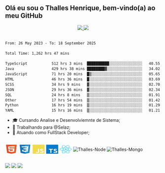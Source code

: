 ## Olá eu sou o Thalles Henrique, bem-vindo(a) ao meu GitHub

<div align="center">
  <a href="https://github.com/Thalles-HsA">
  <img height="180em" src="https://github-readme-stats.vercel.app/api?username=Thalles-HsA&show_icons=true&theme=radical&include_all_commits=true&count_private=true"/>
  <img height="180em" src="https://github-readme-stats.vercel.app/api/top-langs/?username=Thalles-HsA&exclude_repo=github-readme-stats,Pong,Freeway-JS&langs_count=5&theme=radical"/>
</div><br>
  
  <!--START_SECTION:waka-->

```txt
From: 26 May 2023 - To: 18 September 2025

Total Time: 1,262 hrs 47 mins

TypeScript           512 hrs 3 mins  ██████████░░░░░░░░░░░░░░░   40.55 %
Java                 429 hrs 38 mins ████████▓░░░░░░░░░░░░░░░░   34.02 %
JavaScript           71 hrs 20 mins  █▒░░░░░░░░░░░░░░░░░░░░░░░   05.65 %
HTML                 46 hrs 36 mins  █░░░░░░░░░░░░░░░░░░░░░░░░   03.69 %
SCSS                 34 hrs 9 mins   ▓░░░░░░░░░░░░░░░░░░░░░░░░   02.70 %
JSON                 29 hrs 36 mins  ▓░░░░░░░░░░░░░░░░░░░░░░░░   02.34 %
SQL                  24 hrs 8 mins   ▒░░░░░░░░░░░░░░░░░░░░░░░░   01.91 %
Other                17 hrs 54 mins  ▒░░░░░░░░░░░░░░░░░░░░░░░░   01.42 %
Python               16 hrs 19 mins  ▒░░░░░░░░░░░░░░░░░░░░░░░░   01.29 %
YAML                 15 hrs 16 mins  ▒░░░░░░░░░░░░░░░░░░░░░░░░   01.21 %
```

<!--END_SECTION:waka-->

  - 🎓 Cursando Analise e Desenvolviemnte de Sistema;
  - 🌱 Trabalhando para @Selaz;
  - 🎯 Atuando como FullStack Developer;
 
<div style="display: inline_block"><br>
  <img align="center" alt="Thalles-HTML" height="30" width="40" src="https://raw.githubusercontent.com/devicons/devicon/master/icons/html5/html5-original.svg">
  <img align="center" alt="Thalles-CSS" height="30" width="40" src="https://raw.githubusercontent.com/devicons/devicon/master/icons/css3/css3-original.svg">
  <img align="center" alt="Thalles-Js" height="30" width="40" src="https://raw.githubusercontent.com/devicons/devicon/master/icons/javascript/javascript-plain.svg">
  <img align="center" alt="Thalles-Ts" height="30" width="40" src="https://raw.githubusercontent.com/devicons/devicon/master/icons/typescript/typescript-plain.svg">
  <img align="center" alt="Thalles-React" height="30" width="40" src="https://raw.githubusercontent.com/devicons/devicon/master/icons/react/react-original.svg">
  <img align="center" alt="Thalles-Node" height="30" width="40" src="https://cdn.jsdelivr.net/gh/devicons/devicon/icons/nodejs/nodejs-original.svg" />
  <img align="center" alt="Thalles-Mongo" height="30" width="40" src="https://cdn.jsdelivr.net/gh/devicons/devicon/icons/mongodb/mongodb-original.svg" />
  
</div>

 ##
  
<div>
  <a href="https://www.linkedin.com/in/thalles-hsa" target="_blank"><img src="https://img.shields.io/badge/-LinkedIn-%230077B5?style=for-the-badge&logo=linkedin&logoColor=white" target="_blank"></a> 
  <a href="https://instagram.com/thalleshsa" target="_blank"><img src="https://img.shields.io/badge/-Instagram-%23E4405F?style=for-the-badge&logo=instagram&logoColor=white" target="_blank"></a>
  <a href = "mailto:thsa.henrique@gmail.com"><img src="https://img.shields.io/badge/-Gmail-%23333?style=for-the-badge&logo=gmail&logoColor=white" target="_blank"></a>
   
</div>
